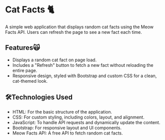# Cat Facts 🐈
A simple web application that displays random cat facts using the Meow Facts API. Users can refresh the page to see a new fact each time.

## Features🙀
* Displays a random cat fact on page load.
* Includes a "Refresh" button to fetch a new fact without reloading the entire page.
* Responsive design, styled with Bootstrap and custom CSS for a clean, cat-themed look.
## 🛠️Technologies Used
* HTML: For the basic structure of the application.
* CSS: For custom styling, including colors, layout, and alignment.
* JavaScript: To handle API requests and dynamically update the content.
* Bootstrap: For responsive layout and UI components.
* Meow Facts API: A free API to fetch random cat facts.